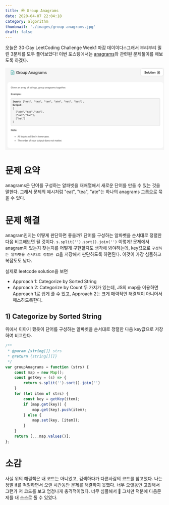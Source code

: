 ```yaml
---
title: 🏵 Group Anagrams
date: 2020-04-07 22:04:18
category: algorithm
thumbnail: './images/group-anagrams.jpg'
draft: false
---
```



오늘은 30-Day LeetCoding Challenge Week1 마감 데이이다🔥그래서 부랴부랴 밀린 3문제를 모두 풀어보았다! 이번 포스팅에서는 [anagrams](https://leetcode.com/explore/challenge/card/30-day-leetcoding-challenge/528/week-1/3288/)와 관련된 문제풀이를 해보도록 하겠다.

![anagrams](./images/group-anagrams.jpg)

# 문제 요약
anagrams은 단어를 구성하는 알파벳을 재배열해서 새로운 단어를 만들 수 있는 것을 말한다. 그래서 문제의 예시처럼 "eat", "tea", "ate"는 하나의 anagrams 그룹으로 묶을 수 있다.

# 문제 해결
anagram인지는 어떻게 판단하면 좋을까? 단어를 구성하는 알파벳을 순서대로 정렬한 다음 비교해보면 될 것이다. `s.split('').sort().join('')` 이렇게! 문제에서 anagram이 있는지 찾는지를 어떻게 구현할지도 생각해 봐야하는데, key값으로 `구성하는 알파벳을 순서대로 정렬한 값`을 저장해서 판단하도록 하면된다. 이것이 가장 심플하고 복잡도도 낮다.

실제로 leetcode solution을 보면 
  * Approach 1: Categorize by Sorted String
  * Approach 2: Categorize by Count
두 가지가 있는데, JS의 map을 이용하면 Approach 1로 쉽게 풀 수 있고, Approach 2는 크게 매력적인 해결책이 아니어서 패스하도록한다.


## 1) Categorize by Sorted String
위에서 이야기 했듯이 단어를 구성하는 알파벳을 순서대로 정렬한 다음 key값으로 저장하여 비교한다.

```js
/**
 * @param {string[]} strs
 * @return {string[][]}
 */
var groupAnagrams = function (strs) {
    const map = new Map();
    const getKey = (s) => {
        return s.split('').sort().join('')
    }
    for (let item of strs) {
        const key = getKey(item);
        if (map.get(key)) {
            map.get(key).push(item);
        } else {
            map.set(key, [item]);
        }
    }
    return [...map.values()];
};
```
# 소감
사실 위의 해결책은 내 코드는 아니었고, 검색하다가 다른사람의 코드를 참고했다. 
나는 정말 if를 떡칠하면서 오랜 시간동안 문제를 해결하지 못했다. 너무 오랫동안 고민해서 그런가 저 코드를 보고 엄청나게 충격적이었다. 너무 심플해서 🤯
그치만 덕분에 다음문제를 내 스스로 풀 수 있었다.